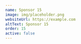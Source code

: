 ```yaml
---
name: Sponsor 15
image: img/placeholder.png
websiteUrl: https://example.com
altText: Sponsor 15
order: 15
active: false
---
```

